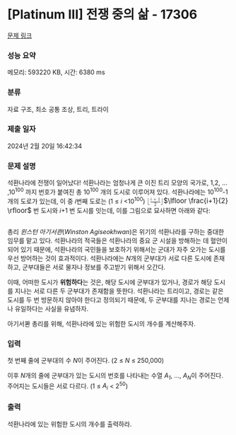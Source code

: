 # [Platinum III] 전쟁 중의 삶 - 17306 

[문제 링크](https://www.acmicpc.net/problem/17306) 

### 성능 요약

메모리: 593220 KB, 시간: 6380 ms

### 분류

자료 구조, 최소 공통 조상, 트리, 트라이

### 제출 일자

2024년 2월 20일 16:42:34

### 문제 설명

<p>석환나라에 전쟁이 일어났다! 석환나라는 엄청나게 큰 이진 트리 모양의 국가로, 1,2, ... ,10<sup>100</sup> 까지 번호가 붙여진 총 10<sup>100</sup> 개의 도시로 이루어져 있다. 석환나라에는 10<sup>100</sup>-1개의 도로가 있는데, 이 중 <em>i</em>번째 도로는 (1 ≤ <em>i</em> <10<sup>100</sup>) <mjx-container class="MathJax" jax="CHTML" style="font-size: 109%; position: relative;"><mjx-math class="MJX-TEX" aria-hidden="true"><mjx-mo class="mjx-n"><mjx-c class="mjx-c230A"></mjx-c></mjx-mo><mjx-mfrac><mjx-frac><mjx-num><mjx-nstrut></mjx-nstrut><mjx-mrow size="s"><mjx-mi class="mjx-i"><mjx-c class="mjx-c1D456 TEX-I"></mjx-c></mjx-mi><mjx-mo class="mjx-n"><mjx-c class="mjx-c2B"></mjx-c></mjx-mo><mjx-mn class="mjx-n"><mjx-c class="mjx-c31"></mjx-c></mjx-mn></mjx-mrow></mjx-num><mjx-dbox><mjx-dtable><mjx-line></mjx-line><mjx-row><mjx-den><mjx-dstrut></mjx-dstrut><mjx-mn class="mjx-n" size="s"><mjx-c class="mjx-c32"></mjx-c></mjx-mn></mjx-den></mjx-row></mjx-dtable></mjx-dbox></mjx-frac></mjx-mfrac><mjx-mo class="mjx-n"><mjx-c class="mjx-c230B"></mjx-c></mjx-mo></mjx-math><mjx-assistive-mml unselectable="on" display="inline"><math xmlns="http://www.w3.org/1998/Math/MathML"><mo fence="false" stretchy="false">⌊</mo><mfrac><mrow><mi>i</mi><mo>+</mo><mn>1</mn></mrow><mn>2</mn></mfrac><mo fence="false" stretchy="false">⌋</mo></math></mjx-assistive-mml><span aria-hidden="true" class="no-mathjax mjx-copytext">$\lfloor \frac{i+1}{2} \rfloor$</span></mjx-container> 번 도시와 <em>i</em>+1 번 도시를 잇는데, 이를 그림으로 묘사하면 아래와 같다:</p>

<p style="text-align: center;"><img alt="" src="https://upload.acmicpc.net/7d145311-fa1b-474e-9fdf-c2535cab046e/-/preview/"></p>

<p>총리 <em>윈스턴 아기서콴</em>(<em>Winston Agiseokhwan</em>)은 위기의 석환나라를 구하는 중대한 임무를 맡고 있다. 석환나라의 적국들은 석환나라의 중요 군 시설을 방해하는 데 혈안이 되어 있기 때문에, 석환나라의 국민들을 보호하기 위해서는 군대가 자주 오가는 도시를 우선 방어하는 것이 효과적이다. 석환나라에는 <em>N</em>개의 군부대가 서로 다른 도시에 존재하고, 군부대들은 서로 물자나 정보를 주고받기 위해서 오간다.</p>

<p>이때, 어떠한 도시가 <strong>위험하다</strong>는 것은, 해당 도시에 군부대가 있거나, 경로가 해당 도시를 지나는 서로 다른 두 군부대가 존재함을 뜻한다. 석환나라는 트리이고, 경로는 같은 도시를 두 번 방문하지 않아야 한다고 정의되기 때문에, 두 군부대를 지나는 경로는 언제나 유일하다는 사실을 유념하자.</p>

<p>아기서콴 총리를 위해, 석환나라에 있는 위험한 도시의 개수를 계산해주자.</p>

### 입력 

 <p>첫 번째 줄에 군부대의 수 <em>N</em>이 주어진다. (2 ≤<em> </em><em>N</em> ≤ 250,000)</p>

<p>이후 <em>N</em>개의 줄에 군부대가 있는 도시의 번호를 나타내는 수열 <em>A<sub>1</sub></em>, ..., <em>A<sub>N</sub></em>이 주어진다. 주어지는 도시들은 서로 다르다. (1 ≤ <em>A<sub>i</sub></em> < 2<sup>50</sup>)</p>

### 출력 

 <p>석환나라에 있는 위험한 도시의 개수를 출력하라.</p>


